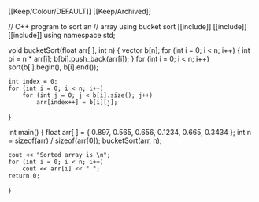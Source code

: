 [[Keep/Colour/DEFAULT]] [[Keep/Archived]] 

// C++ program to sort an
// array using bucket sort
[[include]] <algorithm>
[[include]] <iostream>
[[include]] <vector>
using namespace std;

void bucketSort(float arr[ ], int n)
{	vector<float> b[n];
	for (int i = 0; i < n; i++) {
		int bi = n * arr[i]; 
		b[bi].push_back(arr[i]);
	}
	for (int i = 0; i < n; i++)
		sort(b[i].begin(), b[i].end());

	int index = 0;
	for (int i = 0; i < n; i++)
		for (int j = 0; j < b[i].size(); j++)
			arr[index++] = b[i][j];
}


int main()
{
	float arr[ ]
		= { 0.897, 0.565, 0.656, 0.1234, 0.665, 0.3434 };
	int n = sizeof(arr) / sizeof(arr[0]);
	bucketSort(arr, n);

	cout << "Sorted array is \n";
	for (int i = 0; i < n; i++)
		cout << arr[i] << " ";
	return 0;
}

